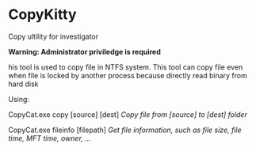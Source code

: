 # CopyKitty
Copy ultility for investigator

**Warning: Administrator priviledge is required**

his tool is used to copy file in NTFS system. This tool can copy file even when file is locked by another process because directly read binary from hard disk

Using:
        
CopyCat.exe copy [source] [dest]     *Copy file from [source] to [dest] folder*

CopyCat.exe fileinfo [filepath]       *Get file information, such as file size, file time, MFT time, owner, ...*
